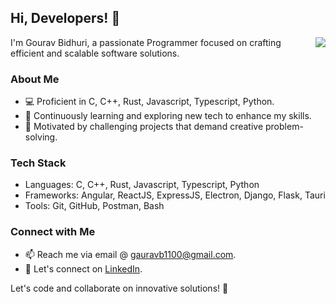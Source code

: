 ## Hi, Developers! 👋
<img align="right" src="https://komarev.com/ghpvc/?username=gourav1100&color=yellow&style=for-the-badge" />

I'm Gourav Bidhuri, a passionate Programmer focused on crafting efficient and scalable software solutions.

### About Me

- 💻 Proficient in C, C++, Rust, Javascript, Typescript, Python.
- 🌱 Continuously learning and exploring new tech to enhance my skills.
- 🚀 Motivated by challenging projects that demand creative problem-solving.

### Tech Stack

- Languages: C, C++, Rust, Javascript, Typescript, Python
- Frameworks: Angular, ReactJS, ExpressJS, Electron, Django, Flask, Tauri
- Tools: Git, GitHub, Postman, Bash

### Connect with Me

- 📫 Reach me via email @ gauravb1100@gmail.com.
- 💬 Let's connect on [LinkedIn](https://www.linkedin.com/in/gourav-bidhuri-643229214).

Let's code and collaborate on innovative solutions! 🚀
